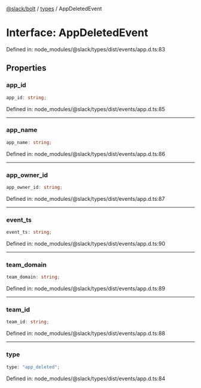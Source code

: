 [@slack/bolt](../../../../index.md) / [types](../index.md) / AppDeletedEvent

# Interface: AppDeletedEvent

Defined in: node\_modules/@slack/types/dist/events/app.d.ts:83

## Properties

### app\_id

```ts
app_id: string;
```

Defined in: node\_modules/@slack/types/dist/events/app.d.ts:85

***

### app\_name

```ts
app_name: string;
```

Defined in: node\_modules/@slack/types/dist/events/app.d.ts:86

***

### app\_owner\_id

```ts
app_owner_id: string;
```

Defined in: node\_modules/@slack/types/dist/events/app.d.ts:87

***

### event\_ts

```ts
event_ts: string;
```

Defined in: node\_modules/@slack/types/dist/events/app.d.ts:90

***

### team\_domain

```ts
team_domain: string;
```

Defined in: node\_modules/@slack/types/dist/events/app.d.ts:89

***

### team\_id

```ts
team_id: string;
```

Defined in: node\_modules/@slack/types/dist/events/app.d.ts:88

***

### type

```ts
type: "app_deleted";
```

Defined in: node\_modules/@slack/types/dist/events/app.d.ts:84
